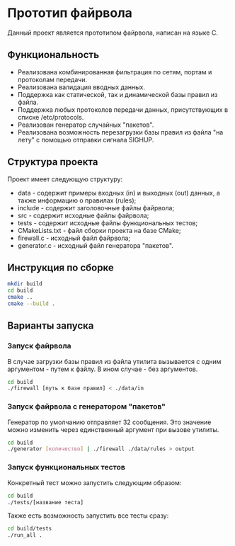 Прототип файрвола
=================

Данный проект является прототипом файрвола, написан на языке C.

## Функциональность

* Реализована комбинированная фильтрация по сетям, портам и протоколам передачи.
* Реализована валидация вводных данных.
* Поддержка как статической, так и динамической базы правил из файла.
* Поддержка любых протоколов передачи данных, присутствующих в списке /etc/protocols.
* Реализован генератор случайных "пакетов".
* Реализована возможность перезагрузки базы правил из файла "на лету" с помощью отправки сигнала SIGHUP.

## Структура проекта

Проект имеет следующую структуру:
* data - содержит примеры входных (in) и выходных (out) данных, а также информацию о правилах (rules);
* include - содержит заголовочные файлы файрвола;
* src - содержит исходные файлы файрвола;
* tests - содержит исходные файлы функциональных тестов;
* CMakeLists.txt - файл сборки проекта на базе CMake;
* firewall.c - исходный файл файрвола;
* generator.c - исходный файл генератора "пакетов".

## Инструкция по сборке

```bash
mkdir build
cd build
cmake ..
cmake --build .
```

## Варианты запуска

### Запуск файрвола

В случае загрузки базы правил из файла утилита вызывается с одним аргументом - путем к файлу. В ином случае - без аргументов.

```bash
cd build
./firewall [путь к базе правил] < ./data/in
```

### Запуск файрвола с генератором "пакетов"

Генератор по умолчанию отправляет 32 сообщения. Это значение можно изменить через единственный аргумент при вызове утилиты.

```bash
cd build
./generator [количество] | ./firewall ./data/rules > output
```

### Запуск функциональных тестов

Конкретный тест можно запустить следующим образом:

```bash
cd build
./tests/[название теста]
```

Также есть возможность запустить все тесты сразу:

```bash
cd build/tests
./run_all .
```